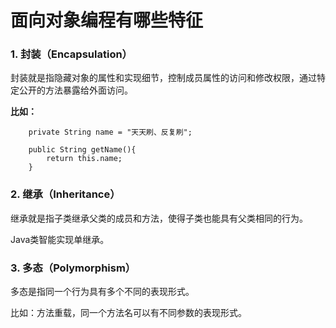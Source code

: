 # 面向对象编程有哪些特征

### 1. 封装（Encapsulation）

封装就是指隐藏对象的属性和实现细节，控制成员属性的访问和修改权限，通过特定公开的方法暴露给外面访问。

**比如：**

```
	private String name = "天天刷、反复刷";
	
	public String getName(){
		return this.name;
	}
```

### 2. 继承（Inheritance）

继承就是指子类继承父类的成员和方法，使得子类也能具有父类相同的行为。

Java类智能实现单继承。

### 3. 多态（Polymorphism）

多态是指同一个行为具有多个不同的表现形式。

比如：方法重载，同一个方法名可以有不同参数的表现形式。

<!-- >这是引用的内容 -->

<!-- 前端开发必读文档：

​    [thymeleaf官网](https://www.thymeleaf.org)

​	[Using Thymeleaf 译文](https://raledong.gitbooks.io/using-thymeleaf/content/Chapter1/section1.1.html)

欢迎吐槽，欢迎star~ -->
